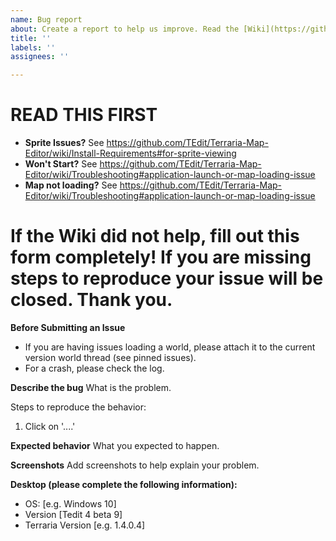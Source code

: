 ```yaml
---
name: Bug report
about: Create a report to help us improve. Read the [Wiki](https://github.com/TEdit/Terraria-Map-Editor/wiki/) before submitting a bug.
title: ''
labels: ''
assignees: ''

---
```


# READ THIS FIRST
- **Sprite Issues?** See https://github.com/TEdit/Terraria-Map-Editor/wiki/Install-Requirements#for-sprite-viewing
- **Won't Start?** See https://github.com/TEdit/Terraria-Map-Editor/wiki/Troubleshooting#application-launch-or-map-loading-issue
- **Map not loading?** See https://github.com/TEdit/Terraria-Map-Editor/wiki/Troubleshooting#application-launch-or-map-loading-issue

# If the Wiki did not help, fill out this form completely! If you are missing steps to reproduce your issue will be closed. Thank you.


**Before Submitting an Issue**
* If you are having issues loading a world, please attach it to the current version world thread (see pinned issues).
* For a crash, please check the log.

**Describe the bug**
What is the problem.

Steps to reproduce the behavior:
1. Click on '....'

**Expected behavior**
What you expected to happen.

**Screenshots**
Add screenshots to help explain your problem.

**Desktop (please complete the following information):**
 - OS: [e.g. Windows 10]
 - Version [Tedit 4 beta 9]
 - Terraria Version [e.g. 1.4.0.4]
